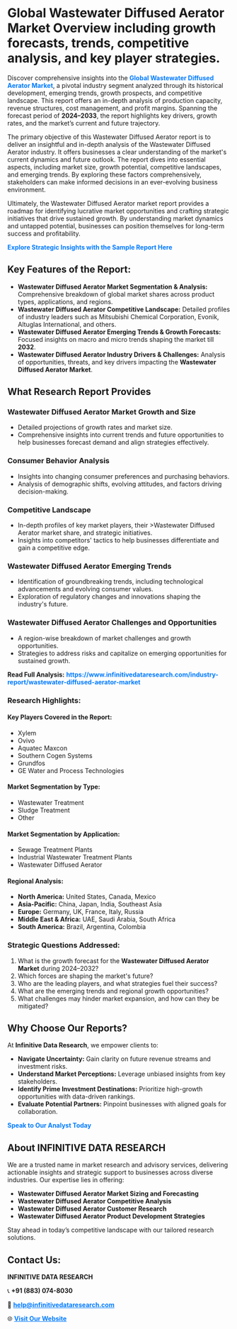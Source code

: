 <h1>Global Wastewater Diffused Aerator Market Overview including growth forecasts, trends, competitive analysis, and key player strategies.</h1>
<p>
Discover comprehensive insights into the 
<a href="https://www.infinitivedataresearch.com/industry-report/wastewater-diffused-aerator-market" rel="dofollow" style="color: #007BFF; text-decoration: none;"><strong>Global Wastewater Diffused Aerator Market</strong></a>, a pivotal industry segment analyzed through its historical development, emerging trends, growth prospects, and competitive landscape. This report offers an in-depth analysis of production capacity, revenue structures, cost management, and profit margins. Spanning the forecast period of <strong>2024–2033</strong>, the report highlights key drivers, growth rates, and the market’s current and future trajectory.
</p>
<p>
The primary objective of this Wastewater Diffused Aerator report is to deliver an insightful and in-depth analysis of the Wastewater Diffused Aerator industry. It offers businesses a clear understanding of the market's current dynamics and future outlook. The report dives into essential aspects, including market size, growth potential, competitive landscapes, and emerging trends. By exploring these factors comprehensively, stakeholders can make informed decisions in an ever-evolving business environment.
</p>
<p>
Ultimately, the Wastewater Diffused Aerator market report provides a roadmap for identifying lucrative market opportunities and crafting strategic initiatives that drive sustained growth. By understanding market dynamics and untapped potential, businesses can position themselves for long-term success and profitability.
</p>
<p>
<a href="https://www.infinitivedataresearch.com/request-sample/reportId=111902" style="color: #007BFF; text-decoration: none;"><strong>Explore Strategic Insights with the Sample Report Here</strong></a>
</p>

<h2>Key Features of the Report:</h2>
<ul>
<li><strong>Wastewater Diffused Aerator Market Segmentation & Analysis:</strong> Comprehensive breakdown of global market shares across product types, applications, and regions.</li>
<li><strong>Wastewater Diffused Aerator Competitive Landscape:</strong> Detailed profiles of industry leaders such as Mitsubishi Chemical Corporation, Evonik, Altuglas International, and others.</li>
<li><strong>Wastewater Diffused Aerator Emerging Trends & Growth Forecasts:</strong> Focused insights on macro and micro trends shaping the market till <strong>2032</strong>.</li>
<li><strong>Wastewater Diffused Aerator Industry Drivers & Challenges:</strong> Analysis of opportunities, threats, and key drivers impacting the <strong>Wastewater Diffused Aerator Market</strong>.</li>
</ul>

<h2>What Research Report Provides</h2>
<h3>Wastewater Diffused Aerator Market Growth and Size</h3>
<ul>
<li>Detailed projections of growth rates and market size.</li>
<li>Comprehensive insights into current trends and future opportunities to help businesses forecast demand and align strategies effectively.</li>
</ul>

<h3>Consumer Behavior Analysis</h3>
<ul>
<li>Insights into changing consumer preferences and purchasing behaviors.</li>
<li>Analysis of demographic shifts, evolving attitudes, and factors driving decision-making.</li>
</ul>

<h3>Competitive Landscape</h3>
<ul>
<li>In-depth profiles of key market players, their >Wastewater Diffused Aerator market share, and strategic initiatives.</li>
<li>Insights into competitors' tactics to help businesses differentiate and gain a competitive edge.</li>
</ul>

<h3>Wastewater Diffused Aerator Emerging Trends</h3>
<ul>
<li>Identification of groundbreaking trends, including technological advancements and evolving consumer values.</li>
<li>Exploration of regulatory changes and innovations shaping the industry's future.</li>
</ul>

<h3>Wastewater Diffused Aerator Challenges and Opportunities</h3>
<ul>
<li>A region-wise breakdown of market challenges and growth opportunities.</li>
<li>Strategies to address risks and capitalize on emerging opportunities for sustained growth.</li>
</ul>
<p><strong>Read Full Analysis:</strong> <a href="https://www.infinitivedataresearch.com/industry-report/wastewater-diffused-aerator-market" rel="dofollow" style="color: #007BFF; text-decoration: none;"><strong>https://www.infinitivedataresearch.com/industry-report/wastewater-diffused-aerator-market</strong></a></p>
<h3>Research Highlights:</h3>
<h4>Key Players Covered in the Report:</h4>
<ul><li>Xylem</li><li>Ovivo</li><li>Aquatec Maxcon</li><li>Southern Cogen Systems</li><li>Grundfos</li><li>GE Water and Process Technologies</li></ul>
<h4>Market Segmentation by Type:</h4>
<ul><li>Wastewater Treatment</li><li>Sludge Treatment</li><li>Other</li></ul>
<h4>Market Segmentation by Application:</h4>
<ul><li>Sewage Treatment Plants</li><li>Industrial Wastewater Treatment Plants</li><li>Wastewater Diffused Aerator</li></ul>

<h4>Regional Analysis:</h4>
<ul>
<li><strong>North America:</strong> United States, Canada, Mexico</li>
<li><strong>Asia-Pacific:</strong> China, Japan, India, Southeast Asia</li>
<li><strong>Europe:</strong> Germany, UK, France, Italy, Russia</li>
<li><strong>Middle East & Africa:</strong> UAE, Saudi Arabia, South Africa</li>
<li><strong>South America:</strong> Brazil, Argentina, Colombia</li>
</ul>

<h3>Strategic Questions Addressed:</h3>
<ol>
<li>What is the growth forecast for the <strong>Wastewater Diffused Aerator Market</strong> during 2024–2032?</li>
<li>Which forces are shaping the market's future?</li>
<li>Who are the leading players, and what strategies fuel their success?</li>
<li>What are the emerging trends and regional growth opportunities?</li>
<li>What challenges may hinder market expansion, and how can they be mitigated?</li>
</ol>

<h2>Why Choose Our Reports?</h2>
<p>At <strong>Infinitive Data Research</strong>, we empower clients to:</p>
<ul>
<li><strong>Navigate Uncertainty:</strong> Gain clarity on future revenue streams and investment risks.</li>
<li><strong>Understand Market Perceptions:</strong> Leverage unbiased insights from key stakeholders.</li>
<li><strong>Identify Prime Investment Destinations:</strong> Prioritize high-growth opportunities with data-driven rankings.</li>
<li><strong>Evaluate Potential Partners:</strong> Pinpoint businesses with aligned goals for collaboration.</li>
</ul>
<p><a href="https://www.infinitivedataresearch.com/industry-report/wastewater-diffused-aerator-market" rel="dofollow" style="color: #007BFF; text-decoration: none;"><strong>Speak to Our Analyst Today</strong></a></p>

<h2>About INFINITIVE DATA RESEARCH</h2>
<p>We are a trusted name in market research and advisory services, delivering actionable insights and strategic support to businesses across diverse industries. Our expertise lies in offering:</p>
<ul>
<li><strong>Wastewater Diffused Aerator Market Sizing and Forecasting</strong></li>
<li><strong>Wastewater Diffused Aerator Competitive Analysis</strong></li>
<li><strong>Wastewater Diffused Aerator Customer Research</strong></li>
<li><strong>Wastewater Diffused Aerator Product Development Strategies</strong></li>
</ul>
<p>Stay ahead in today’s competitive landscape with our tailored research solutions.</p>

<h2>Contact Us:</h2>
<p><strong>INFINITIVE DATA RESEARCH</strong></p>
<p>📞 <strong>+91 (883) 074-8030</strong></p>
<p>📧 <strong><a href="mailto:help@infinitivedataresearch.com" style="color: #007BFF;">help@infinitivedataresearch.com</a></strong></p>
<p>🌐 <strong><a href="https://www.infinitivedataresearch.com" rel="dofollow" style="color: #007BFF;">Visit Our Website</a></strong></p>